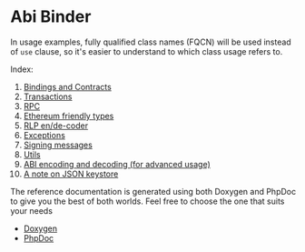 # Abi Binder

In usage examples, fully qualified class names (FQCN) will be used instead of `use` clause, so it's easier to understand
to which class usage refers to.

Index:
1. [Bindings and Contracts](contracts.md)
2. [Transactions](transactions.md)
3. [RPC](rpc.md)
4. [Ethereum friendly types](types.md)
5. [RLP en/de-coder](rlp.md)
6. [Exceptions](exceptions.md)
7. [Signing messages](messages.md)
8. [Utils](utils.md)
9. [ABI encoding and decoding (for advanced usage)](abi-encoding-internals.md)
10. [A note on JSON keystore](jsonkeystore.md)

The reference documentation is generated using both Doxygen and PhpDoc to give you the best of both worlds.
Feel free to choose the one that suits your needs
- [Doxygen](ref/doxygen/index.html)
- [PhpDoc](ref/phpdoc/index.html)
